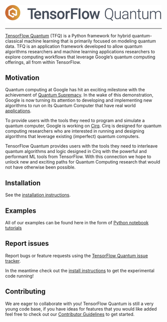 ![TensorFlow Quantum](./docs/images/logo/tf_quantum_circle.jpg)

---

[TensorFlow Quantum](https://www.tensorflow.org/quantum) (TFQ) is a Python
framework for hybrid quantum-classical machine learning that is primarily
focused on modeling quantum data. TFQ is an application framework developed to
allow quantum algorithms researchers and machine learning applications
researchers to explore computing workflows that leverage Google’s quantum
computing offerings, all from within TensorFlow.


## Motivation

Quantum computing at Google has hit an exciting milestone with the achievement
of [Quantum Supremacy](https://www.nature.com/articles/s41586-019-1666-5).
In the wake of this demonstration, Google is now turning its attention to
developing and implementing new algorithms to run on its Quantum Computer
that have real world [applications](https://ai.googleblog.com/2019/10/quantum-supremacy-using-programmable.html).

To provide users with the tools they need to program and simulate a quantum
computer, Google is working on [Cirq](https://github.com/quantumlib/Cirq). Cirq
is designed for quantum computing researchers who are interested in running and
designing algorithms that leverage existing (imperfect) quantum computers.

TensorFlow Quantum provides users with the tools they need to interleave quantum
algorithms and logic designed in Cirq with the powerful and performant ML tools
from TensorFlow. With this connection we hope to unlock new and exciting paths
for Quantum Computing research that would not have otherwise been possible.


## Installation

See the [installation instructions](https://github.com/tensorflow/quantum/blob/master/docs/install.md).


## Examples

All of our examples can be found here in the form of
[Python notebook tutorials](https://github.com/tensorflow/quantum/tree/master/docs/tutorials)


## Report issues

Report bugs or feature requests using the
[TensorFlow Quantum issue tracker](https://github.com/tensorflow/quantum/issues).

In the meantime check out the [install instructions](./docs/install.md) to get
the experimental code running!


## Contributing

We are eager to collaborate with you! TensorFlow Quantum is still a very young code base,
if you have ideas for features that you would like added feel free to check out our
[Contributor Guidelines](https://github.com/tensorflow/quantum/blob/master/CONTRIBUTING.md)
to get started.
